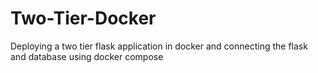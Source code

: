 # Two-Tier-Docker
Deploying a two tier flask application in docker and connecting the flask and database using docker compose
